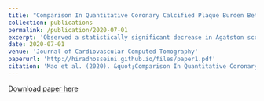 ```yaml
---
title: "Comparison In Quantitative Coronary Calcified Plaque Burden Between Filter Back Projection and Iterative Reconstruction Algorithm Using Scan With Various Exposure Dosage"
collection: publications
permalink: /publication/2020-07-01
excerpt: 'Observed a statistically significant decrease in Agatston score and plaque burden volume when comparing Iterative Reconstruction (IR) algorithm scans to Filter Back Projection (FBP) scans across all five groups with varying electric current products ranging from 17 to 75 mAs. This finding suggests the necessity of calibrating coronary calcium scores derived from IR scans based on exposure dosage.'
date: 2020-07-01
venue: 'Journal of Cardiovascular Computed Tomography'
paperurl: 'http://hiradhosseini.github.io/files/paper1.pdf'
citation: 'Mao et al. (2020). &quot;Comparison In Quantitative Coronary Calcified Plaque Burden Between Filter Back Projection and Iterative Reconstruction Algorithm Using Scan With Various Exposure Dosage.&quot; <i>Journal of Cardiovascular Computed Tomography</i>. 14(3).'
---
```

[Download paper here](http://hiradhosseini.github.io/files/paper1.pdf)

